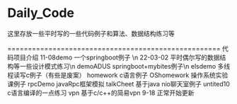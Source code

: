 # Daily_Code
这里存放一些平时写的一些代码例子和算法、数据结构练习等




====================================================
代码项目介绍
11-08demo      一个springboot例子 \n
22-03-02       平时偶尔写的数据结构等一些设计模式练习\n
demoADUS       springboot+mybites例子\n
elsdemo        多线程读写c例子（有些是废案）
homework       c语言例子
OShomework     操作系统实验课例子
rpcDemo        javaRpc框架模拟
talkCheet      基于java nio聊天室例子
untited10      c语言编译的一点练习
vpn            基于c/c++的简易vpn
9-18           正常开始更新
